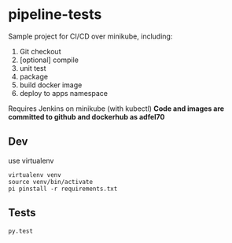 # pipeline-tests
Sample project for CI/CD over minikube,
including:
1. Git checkout
2. [optional] compile
3. unit test
4. package
5. build docker image
6. deploy to apps namespace

Requires Jenkins on minikube (with kubectl)
**Code and images are committed to github and dockerhub as adfel70**

## Dev
use virtualenv  
```
virtualenv venv
source venv/bin/activate
pi pinstall -r requirements.txt
```
## Tests
```
py.test
```

